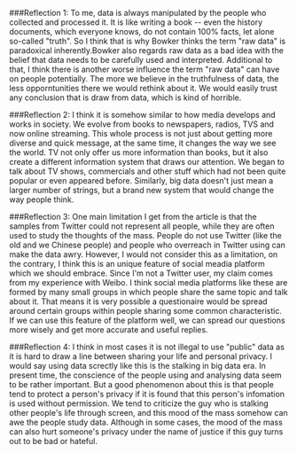 ###Reflection 1:
   To me, data is always manipulated by the people who collected and processed it. It is like writing a book -- even the history documents, which everyone knows, do not contain 100% facts, let alone so-called "truth". So I think that is why Bowker thinks the term "raw data" is paradoxical inherently.Bowker also regards raw data as a bad idea with the belief that data needs to be carefully used and interpreted. Additional to that, I think there is another worse influence the term "raw data" can have on people potentially. The more we believe in the truthfulness of data, the less opporntunities there we would rethink about it. We would easily trust any conclusion that is draw from data, which is kind of horrible.

###Reflection 2:
   I think it is somehow similar to how media develops and works in society. We evolve from books to newspapers, radios, TVS and now online streaming. This whole process is not just about getting more diverse and quick message, at the same time, it changes the way we see the world. TV not only offer us more information than books, but it also create a different information system that draws our attention. We began to talk about TV shows, commercials and other stuff which had not been quite popular or even appeared before. Similarly, big data doesn't just mean a larger number of strings, but a brand new system that would change the way people think.

###Reflection 3:
   One main limitation I get from the article is that the samples from Twitter could not represent all people, while they are often used to study the thoughts of the mass. People do not use Twitter (like the old and we Chinese people) and people who overreach in Twitter using can make the data awry. However, I would not consider this as a limitation, on the contrary, I think this is an unique feature of social meadia platform which we should embrace. Since I'm not a Twitter user, my claim comes from my experience with Weibo. I think social media platforms like these are formed by many small groups in which people share the same topic and talk about it. That means it is very possible a questionaire would be spread around certain groups within people sharing some common characteristic. If we can use this feature of the platform well, we can spread our questions more wisely and get more accurate and useful replies.

###Reflection 4:
   I think in most cases it is not illegal to use "public" data as it is hard to draw a line between sharing your life and personal privacy. I would say using data screctly like this is the stalking in big data era. In present time, the conscience of the people using and analysing data seem to be rather important. But a good phenomenon about this is that people tend to protect a person's privacy if it is found that this person's infomation is used without permission. We tend to criticize the guy who is stalking other people's life through screen, and this mood of the mass somehow can awe the people study data. Although in some cases, the mood of the mass can also hurt someone's privacy under the name of justice if this guy turns out to be bad or hateful.
